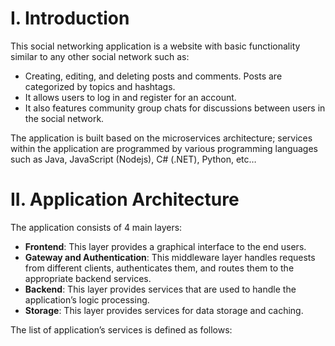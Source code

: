 # I. Introduction

This social networking application is a website with basic functionality similar to any other social network such as:
- Creating, editing, and deleting posts and comments. Posts are categorized by topics and hashtags.
- It allows users to log in and register for an account.
- It also features community group chats for discussions between users in the social network.

The application is built based on the microservices architecture; services within the application are programmed by various programming languages such as Java, JavaScript (Nodejs), C# (.NET), Python, etc…

# II. Application Architecture

The application consists of 4 main layers:
- **Frontend**: This layer provides a graphical interface to the end users.
- **Gateway and Authentication**: This middleware layer handles requests from different clients, authenticates them, and routes them to the appropriate backend services.
- **Backend**: This layer provides services that are used to handle the application’s logic processing.
- **Storage**: This layer provides services for data storage and caching.

The list of application’s services is defined as follows:

